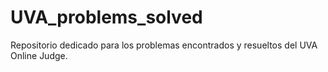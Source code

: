 # UVA_problems_solved
Repositorio dedicado para los problemas encontrados y resueltos del UVA Online Judge.
